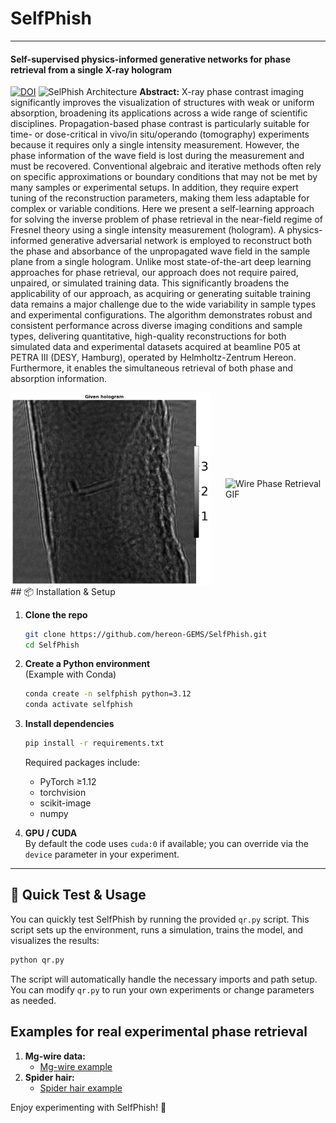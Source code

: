 # SelfPhish
--- 
#### Self-supervised physics-informed generative networks for phase retrieval from a single X-ray hologram

[![DOI](https://zenodo.org/badge/991883128.svg)](https://doi.org/10.5281/zenodo.16413563)
![SelPhish Architecture](data/images/selfphish.png)
**Abstract:** X-ray phase contrast imaging significantly improves the visualization of structures with weak or uniform absorption, broadening its applications across a wide range of scientific disciplines. Propagation-based phase contrast is particularly suitable for time- or dose-critical in vivo/in situ/operando (tomography) experiments because it requires only a single intensity measurement. However, the phase information of the wave field is lost during the measurement and must be recovered. Conventional algebraic and iterative methods often rely on specific approximations or boundary conditions that may not be met by many samples or experimental setups. In addition, they require expert tuning of the reconstruction parameters, making them less adaptable for complex or variable conditions. Here we present a self-learning approach for solving the inverse problem of phase retrieval in the near-field regime of Fresnel theory using a single intensity measurement (hologram). A physics-informed generative adversarial network is employed to reconstruct both the phase and absorbance of the unpropagated wave field in the sample plane from a single hologram. Unlike most state-of-the-art deep learning approaches for phase retrieval, our approach does not require paired, unpaired, or simulated training data. This significantly broadens the applicability of our approach, as acquiring or generating suitable training data remains a major challenge due to the wide variability in sample types and experimental configurations. The algorithm demonstrates robust and consistent performance across diverse imaging conditions and sample types, delivering quantitative, high-quality reconstructions for both simulated data and experimental datasets acquired at beamline P05 at PETRA III (DESY, Hamburg), operated by Helmholtz-Zentrum Hereon. Furthermore, it enables the simultaneous retrieval of both phase and absorption information.


<div style="display: flex; align-items: center; gap: 24px;">
   <img src="data/wire/wire.png" alt="Wire Phase Retrieval" width="320"/>
   <img src="data/wire/wire_learn.gif" alt="Wire Phase Retrieval GIF" width="320"/>
</div>
## 📦 Installation & Setup

1. **Clone the repo**  
   ```bash
   git clone https://github.com/hereon-GEMS/SelfPhish.git
   cd SelfPhish
   ```

2. **Create a Python environment**  
   (Example with Conda)  
   ```bash
   conda create -n selfphish python=3.12
   conda activate selfphish
   ```

3. **Install dependencies**  
   ```bash
   pip install -r requirements.txt
   ```
   Required packages include:
   - PyTorch ≥1.12  
   - torchvision  
   - scikit-image  
   - numpy  

4. **GPU / CUDA**  
   By default the code uses `cuda:0` if available; you can override via the `device` parameter in your experiment.

---

## 🚀 Quick Test & Usage

You can quickly test SelfPhish by running the provided `qr.py` script. This script sets up the environment, runs a simulation, trains the model, and visualizes the results:

```bash
python qr.py
```
The script will automatically handle the necessary imports and path setup. You can modify `qr.py` to run your own experiments or change parameters as needed.

## Examples for real experimental phase retrieval 
1. **Mg-wire data:**
   - [Mg-wire example](https://github.com/hereon-GEMS/SelfPhish/blob/main/examples/mg_wire.ipynb)
2. **Spider hair:**
   - [Spider hair example](https://github.com/hereon-GEMS/SelfPhish/blob/main/examples/spider.ipynb)

Enjoy experimenting with SelfPhish! 🚀